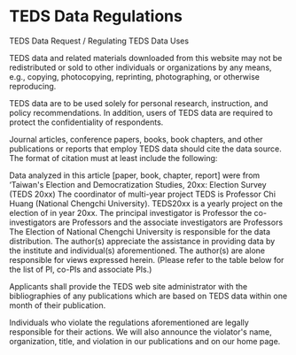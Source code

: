 # TEDS Data Regulations

TEDS Data Request / Regulating TEDS Data Uses
 

TEDS data and related materials downloaded from this website may not be redistributed or sold to other individuals or organizations by any means, e.g., copying, photocopying, reprinting, photographing, or otherwise reproducing.

TEDS data are to be used solely for personal research, instruction, and policy recommendations. In addition, users of TEDS data are required to protect the confidentiality of respondents.

Journal articles, conference papers, books, book chapters, and other publications or reports that employ TEDS data should cite the data source. The format of citation must at least include the following:

Data analyzed in this article [paper, book, chapter, report] were from ‘Taiwan's Election and Democratization Studies, 20xx: Election Survey (TEDS 20xx) The coordinator of multi-year project TEDS is Professor Chi Huang (National Chengchi University). TEDS20xx is a yearly project on the election of in year 20xx.  The principal investigator is Professor the co-investigators are Professors and the associate investigators are Professors The Election of National Chengchi University is responsible for the data distribution.  The author(s) appreciate the assistance in providing data by the institute and individual(s) aforementioned.  The author(s) are alone responsible for views expressed herein. (Please refer to the table below for the list of PI, co-PIs and associate PIs.)

Applicants shall provide the TEDS web site administrator with the bibliographies of any publications which are based on TEDS data within one month of their publication.

Individuals who violate the regulations aforementioned are legally responsible for their actions. We will also announce the violator's name, organization, title, and violation in our publications and on our home page.